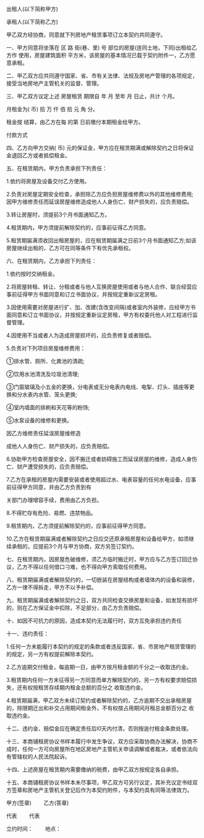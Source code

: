 
 


出租人(以下简称甲方)


承租人(以下简称乙方)


甲乙双方经协商，同意就下列房地产租赁事项订立本契约共同遵守。


一、甲方同意将坐落在 区 路 街(巷、里) 号 部位的房屋(连同土地，下同)出租给乙方作 使用，房屋建筑面积 平方米，该房屋的基本情况已载于契约附件一，乙方愿意承租。


二、甲乙双方应共同遵守国家、省、市有关法律、法规及房地产管理的各项规定，接受当地房地产主管机关的监督、管理。


三、甲乙双方议定上述
房屋租赁
期限自 年 月 至年 月 日止，共计 个月。


月租金为( 币) 拾 万 仟 佰 拾 元 角 分。


租金按 结算，由乙方在每 的第 日前缴付本期租金给甲方。


付款方式


四、乙方向甲方交纳( 币) 元的保证金，甲方应在租赁期满或解除契约之日将保证金退回乙方或者抵偿租金。


五、在租赁期内，甲方负责承担下列责任：


1.依约将房屋及设备交付乙方使用。


2.负责对房屋定期安全检查，承担除乙方应负担房屋维修费以外的其他维修费用;因甲方维修责任而延误房屋维修造成他人人身伤亡、财产损失的，应负责赔偿。


3.转让房屋时，须提前3个月书面通知乙方。


4.租赁期内，甲方须提前解除契约的，应事前征得乙方同意。


5.租赁期届满须收回出租房屋的，应在租赁期届满之日前3个月书面通知乙方;如该房屋继续出租的，乙方可在同等条件下有优先承租权。


六、在租赁期内，乙方承担下列责任：


1.依约按时交纳租金。


2.将房屋转租、转让、分租或者与他人互换房屋使用或者与他人合作、联合经营应事前征得甲方书面同意和订立书面协议，并按规定重新议定房租。


3.因使用需要对房屋进行扩、加、改建(含改变间隔)或者室内外装修，应经甲方书面同意和订立书面协议，并按规定重新议定房租，甲方有权委托他人对工程进行监督管理。


4.因使用不当或者人为造成房屋损坏的，应负责修复或者赔偿。


5.负责对下列项目房屋维修费用：


①排水管、厕所、化粪池的清疏;


②饮用水池清洗及垃圾池清理;


③门窗玻璃及小五金的更换，分电表或无分电表内电线、电掣、灯头、插座等更换和分水表内水管、笼头更换;


④室内墙面的排刷和天花等的粉饰;


⑤水泵设备的维修和更换。


因乙方维修责任延误房屋维修造


成他人人身伤亡、财产损失的，应负责赔偿。


6.协助甲方检查房屋安全，因不搬迁或者妨碍施工而延误房屋的维修，造成人身伤亡、财产遭受损失的，应负责赔偿。


7.乙方在承租的房屋内需要安装或者使用超过水、电表容量的任何水电设备，应事前征得甲方同意，并由乙方负责到有


关部门办理增容手续，费用由乙方负担。


8.不得贮存有危险、易燃、违禁物品。


9.租赁期内，乙方须提前解除契约的，应事前征得甲方同意。


10.乙方在租赁期届满或者解除契约之日应交还原承租房屋和设备给甲方，如须继续承租的，应提前3个月与甲方协商，双方另签订契约。


七、在租赁期内，因房屋危破维修，须乙方临时搬迁时，甲方应与乙方签订回迁协议，乙方不得以任何借口刁难，也不得向甲方索取任何费用。


八、租赁期届满或者解除契约的，一切嵌装在房屋结构或者墙体内的设备和装修，乙方一律不得拆走，甲方不以予补偿。


九、租赁期届满或者解除契约之日，双方共同检查交换房屋和设备，如发现有损坏的，则在乙方保证金中扣除，不足部分，由乙方负责赔偿。


十、如因不可抗力的原因，造成本契约无法履行时，双方互免承担违约责任


十一、违约责任：


1.任何一方未能履行本契约的规定的条款或者违反国家、省、市房地产租赁管理的 的规定，另一方有权提前解除本契约。


2.乙方逾期交付租金，每逾期一日，由甲方按月租金额的千分之一收取违约金。


3.租赁期内任何一方未征得另一方同意而单方解除契约的，另一方有权要求赔偿损失，还有权按租赁存续期内租金总额的百分之 收取违约金。


4.租赁期届满，甲乙双方未续订契约或者解除契约的，乙方逾期不交出承租房屋的，除限期迁出和补交占用期间租金外，不有权按占用期间月租总金额百分之 收取违约金。


十二、违约金、赔偿金应在确定责任后l0天内付清，否则按逾付租金条款处理。


十三、本商铺租房协议书样本履行中发生争议，双方应采取协商办法解决，协商不成时，任何一方可向房屋所在地区房地产主管机关申请调解或者裁决，或者依法向有管辖权的人民法院起诉。


十四、上述房屋在租赁期内需要缴纳的税费，由甲乙双方按规定各自承担。


十五、本商铺租房协议书样本未尽事项，甲乙双方可另行议定，其补充议定书经双方签章和房地产主管机关登记后作为本契约附件，与本契约具有同等法律效力。


甲方(签章)　　 乙方(答章)


代表 　　代表


立约时间： 　　地点：
 


 

 
 
 
 
 
  


  
 

  


  


  
 
 
 
 

